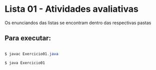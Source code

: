 # Lista 01 - Atividades avaliativas

Os enunciandos das listas se encontram dentro das respectivas pastas

## Para executar: 

```java

$ javac Exercicio01.java 
```

```java
$ java Exercicio01
```